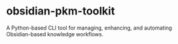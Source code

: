 # obsidian-pkm-toolkit
A Python-based CLI tool for managing, enhancing, and automating Obsidian-based knowledge workflows.
